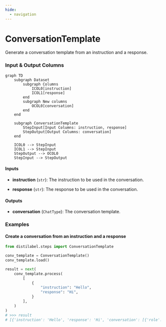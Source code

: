 ```yaml
---
hide:
  - navigation
---
```

# ConversationTemplate

Generate a conversation template from an instruction and a response.










### Input & Output Columns

``` mermaid
graph TD
	subgraph Dataset
		subgraph Columns
			ICOL0[instruction]
			ICOL1[response]
		end
		subgraph New columns
			OCOL0[conversation]
		end
	end

	subgraph ConversationTemplate
		StepInput[Input Columns: instruction, response]
		StepOutput[Output Columns: conversation]
	end

	ICOL0 --> StepInput
	ICOL1 --> StepInput
	StepOutput --> OCOL0
	StepInput --> StepOutput

```


#### Inputs


- **instruction** (`str`): The instruction to be used in the conversation.

- **response** (`str`): The response to be used in the conversation.




#### Outputs


- **conversation** (`ChatType`): The conversation template.





### Examples


#### Create a conversation from an instruction and a response
```python
from distilabel.steps import ConversationTemplate

conv_template = ConversationTemplate()
conv_template.load()

result = next(
    conv_template.process(
        [
            {
                "instruction": "Hello",
                "response": "Hi",
            }
        ],
    )
)
# >>> result
# [{'instruction': 'Hello', 'response': 'Hi', 'conversation': [{'role': 'user', 'content': 'Hello'}, {'role': 'assistant', 'content': 'Hi'}]}]
```





